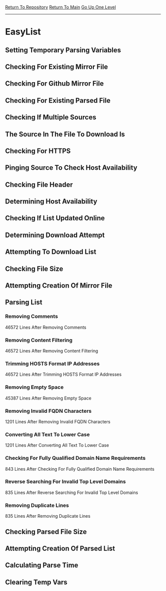 [Return To Repository](https://github.com/deathbybandaid/piholeparser/)
[Return To Main](https://github.com/deathbybandaid/piholeparser/blob/master/RecentRunLogs/Mainlog.md)
[Go Up One Level](https://github.com/deathbybandaid/piholeparser/blob/master/RecentRunLogs/TopLevelScripts/30-Processing-External-Blacklists.md)
____________________________________
# EasyList
## Setting Temporary Parsing Variables
## Checking For Existing Mirror File
## Checking For Github Mirror File
## Checking For Existing Parsed File
## Checking If Multiple Sources
## The Source In The File To Download Is
## Checking For HTTPS
## Pinging Source To Check Host Availability
## Checking File Header
## Determining Host Availability
## Checking If List Updated Online
## Determining Download Attempt
## Attempting To Download List
## Checking File Size
## Attempting Creation Of Mirror File
## Parsing List
### Removing Comments
46572 Lines After Removing Comments
### Removing Content Filtering
46572 Lines After Removing Content Filtering
### Trimming HOSTS Format IP Addresses
46572 Lines After Trimming HOSTS Format IP Addresses
### Removing Empty Space
45387 Lines After Removing Empty Space
### Removing Invalid FQDN Characters
1201 Lines After Removing Invalid FQDN Characters
### Converting All Text To Lower Case
1201 Lines After Converting All Text To Lower Case
### Checking For Fully Qualified Domain Name Requirements
843 Lines After Checking For Fully Qualified Domain Name Requirements
### Reverse Searching For Invalid Top Level Domains
835 Lines After Reverse Searching For Invalid Top Level Domains
### Removing Duplicate Lines
835 Lines After Removing Duplicate Lines
## Checking Parsed File Size
## Attempting Creation Of Parsed List
## Calculating Parse Time
## Clearing Temp Vars

